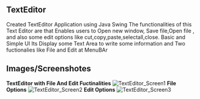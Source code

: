 ## TextEditor
Created TextEditor  Application using Java Swing
The functionalities of this Text Editor are that Enables users to Open new window, Save file,Open file , and also some edit options like cut,copy,paste,selectall,close.
Basic and Simple UI
Its Display some Text Area to write some information and Two fuctionalies like File and Edit at MenuBAr
## Images/Screenshotes
**TextEditor with File And Edit Fuctinalities**
![TextEditor_Screen1](https://github.com/Teju830/TextEditorAccio/assets/71114214/a1279060-afbc-43bb-9205-f404713a4566)
**File Options**
![TextEditor_Screen2](https://github.com/Teju830/TextEditorAccio/assets/71114214/3d37f28a-51e4-4cd0-836a-e2ed0e5109f0)
**Edit Options**
![TextEditor_Screen3](https://github.com/Teju830/TextEditorAccio/assets/71114214/7515870b-7953-4d31-bfc7-5fc0da0f379b)

